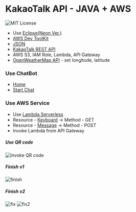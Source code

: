 # KakaoTalk API - JAVA + AWS

 ![MIT License](https://camo.githubusercontent.com/39fd9c924c31184287640a9106b7463462bccdc3/68747470733a2f2f696d672e736869656c64732e696f2f6e706d2f6c2f6d61726b646f776e2d746973746f72792e737667)
 * Use [Eclipse(Neon Ver.)](http://www.eclipse.org/neon/)
 * [AWS Dev ToolKit](https://marketplace.eclipse.org/content/aws-toolkit-eclipse)
 * [JSON](https://code.google.com/archive/p/json-simple/downloads)
 * [KakaoTalk REST API](https://github.com/plusfriend/auto_reply)
 * AWS S3, IAM Role, Lambda, API Gateway
 * [OpenWeatherMap API](https://openweathermap.org/api) - set longitude, latitude

### Use ChatBot

 * [Home](http://pf.kakao.com/_FNAwxl)
 * [Start Chat](http://pf.kakao.com/_FNAwxl/chat)

### Use AWS Service

 * Use [Lambda Serverless](https://aws.amazon.com/ko/lambda/)
 * Resource - [Keyboard](https://github.com/Sangmoo/KakaoTalk_JAVA_AWS/blob/master/Home_Keyboard/src/main/java/home_keyboard/HomeKeyboard.java) -> Method - GET
 * Resource - [Message](https://github.com/Sangmoo/KakaoTalk_JAVA_AWS/blob/master/Home_Message/src/main/java/home_message/HomeMessage.java) -> Method - POST
 * Invoke Lambda from API Gateway
 
 ##### *Use QR code*
 ![Invoke QR code](https://i.imgur.com/lQhJTwF.png)
 
 ##### *Finish v1*
 ![finish](http://img1.daumcdn.net/thumb/R1920x0/?fname=http%3A%2F%2Fcfile28.uf.tistory.com%2Fimage%2F9955083359FB3F822F0054)
 
 
 ##### *Finish v2*
 
 ![fix](https://i.imgur.com/MnH0L85.jpg)
 ![fix2](https://i.imgur.com/ib2ihia.jpg)
